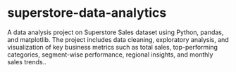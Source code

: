 # superstore-data-analytics
A data analysis project on Superstore Sales dataset using Python, pandas, and matplotlib. The project includes data cleaning, exploratory analysis, and visualization of key business metrics such as total sales, top-performing categories, segment-wise performance, regional insights, and monthly sales trends..

